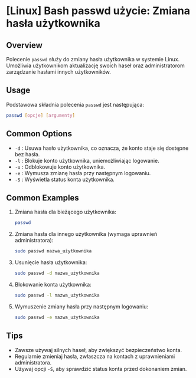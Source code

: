# [Linux] Bash passwd użycie: Zmiana hasła użytkownika

## Overview
Polecenie `passwd` służy do zmiany hasła użytkownika w systemie Linux. Umożliwia użytkownikom aktualizację swoich haseł oraz administratorom zarządzanie hasłami innych użytkowników.

## Usage
Podstawowa składnia polecenia `passwd` jest następująca:

```bash
passwd [opcje] [argumenty]
```

## Common Options
- `-d` : Usuwa hasło użytkownika, co oznacza, że konto staje się dostępne bez hasła.
- `-l` : Blokuje konto użytkownika, uniemożliwiając logowanie.
- `-u` : Odblokowuje konto użytkownika.
- `-e` : Wymusza zmianę hasła przy następnym logowaniu.
- `-S` : Wyświetla status konta użytkownika.

## Common Examples
1. Zmiana hasła dla bieżącego użytkownika:
   ```bash
   passwd
   ```

2. Zmiana hasła dla innego użytkownika (wymaga uprawnień administratora):
   ```bash
   sudo passwd nazwa_użytkownika
   ```

3. Usunięcie hasła użytkownika:
   ```bash
   sudo passwd -d nazwa_użytkownika
   ```

4. Blokowanie konta użytkownika:
   ```bash
   sudo passwd -l nazwa_użytkownika
   ```

5. Wymuszenie zmiany hasła przy następnym logowaniu:
   ```bash
   sudo passwd -e nazwa_użytkownika
   ```

## Tips
- Zawsze używaj silnych haseł, aby zwiększyć bezpieczeństwo konta.
- Regularnie zmieniaj hasła, zwłaszcza na kontach z uprawnieniami administratora.
- Używaj opcji `-S`, aby sprawdzić status konta przed dokonaniem zmian.